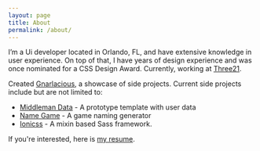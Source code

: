 ```yaml
---
layout: page
title: About
permalink: /about/
---
```


I’m a Ui developer located in Orlando, FL, and have extensive knowledge in user experience. On top of that, I have years of design experience and was once nominated for a CSS Design Award. Currently, working at [Three21](http://three21creative.com).

Created [Gnarlacious](http://gnarlacious.com), a showcase of side projects. Current side projects include but are not limited to:

- [Middleman Data](https://github.com/gnarlacious/middleman-data) - A prototype template with user data
- [Name Game](http://name.gnarlacious.com) - A game naming generator
- [Ionicss](https://github.com/gnarlacious/ionicss) - A mixin based Sass framework.

If you're interested, here is [my resume](/cv/).
